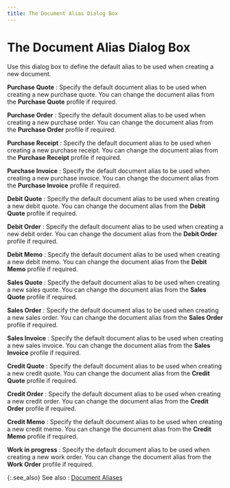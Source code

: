 ```yaml
---
title: The Document Alias Dialog Box
---
```


# The Document Alias Dialog Box


Use this dialog box to define the default alias to be used when creating  a new document.


**Purchase Quote**
: Specify the default document alias to be used when  creating a new purchase quote. You can change the document alias from  the **Purchase Quote** profile if  required.


**Purchase Order**
: Specify the default document alias to be used when  creating a new purchase order. You can change the document alias from  the **Purchase Order** profile if  required.


**Purchase Receipt**
: Specify the default document alias to be used when  creating a new purchase receipt. You can change the document alias from  the **Purchase Receipt** profile if  required.


**Purchase Invoice**
: Specify the default document alias to be used when  creating a new purchase invoice. You can change the document alias from  the **Purchase Invoice** profile if  required.


**Debit Quote**
: Specify the default document alias to be used when  creating a new debit quote. You can change the document alias from the  **Debit Quote** profile if required.


**Debit Order**
: Specify the default document alias to be used when  creating a new debit order. You can change the document alias from the  **Debit Order** profile if required.


**Debit Memo**
: Specify the default document alias to be used when  creating a new debit memo. You can change the document alias from the  **Debit Memo** profile if required.


**Sales Quote**
: Specify the default document alias to be used when  creating a new sales quote. You can change the document alias from the  **Sales Quote** profile if required.


**Sales Order**
: Specify the default document alias to be used when  creating a new sales order. You can change the document alias from the  **Sales Order** profile if required.


**Sales Invoice**
: Specify the default document alias to be used when  creating a new sales invoice. You can change the document alias from the  **Sales Invoice** profile if required.


**Credit Quote**
: Specify the default document alias to be used when  creating a new credit quote. You can change the document alias from the  **Credit Quote** profile if required.


**Credit Order**
: Specify the default document alias to be used when  creating a new credit order. You can change the document alias from the  **Credit Order** profile if required.


**Credit Memo**
: Specify the default document alias to be used when  creating a new credit memo. You can change the document alias from the  **Credit Memo** profile if required.


**Work in progress**
: Specify the default document alias to be used when  creating a new work order. You can change the document alias from the  **Work Order** profile if required.


{:.see_also}
See also
: [Document  Aliases]({{site.bp_baseurl}}/doc-aliases/document_aliases_businesss_process_in_everest_content.html)
